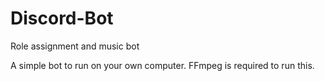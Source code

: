# Discord-Bot
Role assignment and music bot

A simple bot to run on your own computer. FFmpeg is required to run this.

